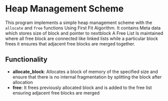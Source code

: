 # Heap Management Scheme

This program implements a simple heap management scheme with the `allocate` and `free` functions Using First Fit Algorithm.
It contains Meta data which stores size of block and pointer to nextblock
A Free List Is maintained where all free block are connected like linked lists
while a particular block frees it ensures that adjacent free blocks are merged together.

## Functionality

- **allocate_block**: Allocates a block of memory of the specified size and ensure that there is no internal fragmentation by splitting the block after allocation
- **free**: It frees previously allocated block and is added to the free list ensuring adjacent free blocks are merged
